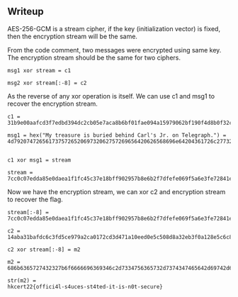 ## Writeup

AES-256-GCM is a stream cipher, if the key (initialization vector) is fixed, then the encryption stream will be the same.

From the code comment, two messages were encrypted using same key. The encryption stream should be the same for two ciphers.

```
msg1 xor stream = c1

msg2 xor stream[:-8] = c2
```

As the reverse of any xor operation is itself. We can use c1 and msg1 to recover the encryption stream.

```
c1 =
31b9e00aafcd3f7edbd394dc2cb05e7aca8b6bf01fae094a15979062bf190f4d8b0f32ca1a1a6aace3a6efc64b4f15f64a02d9b128

msg1 = hex("My treasure is buried behind Carl's Jr. on Telegraph.") =
4d792074726561737572652069732062757269656420626568696e64204361726c2773204a722e206f6e2054656c6567726170682e


c1 xor msg1 = stream

stream =
7cc0c07edda85e0daea1f1fc45c37e18bff902957b8e6b2f7dfefe069f5a6e3fe72841ea5068448c8cc8cf922e2370913863a9d906
```

Now we have the encryption stream, we can xor c2 and encryption stream to recover the flag.

```
stream[:-8] =
7cc0c07edda85e0daea1f1fc45c37e18bff902957b8e6b2f7dfefe069f5a6e3fe72841ea5068448c8cc8cf922e23709138

c2 =
14aba31bafdc6c3fd5ce979a2ca0172cd3d471a10eed0e5c508d8a32eb3f0a128e5c6c8323452abcf8e5bcf74d5602f445

c2 xor stream[:-8] = m2

m2 =
686b6365727432327b6f6666696369346c2d7334756365732d7374347465642d69742d69732d6e30742d7365637572657d

str(m2) =
hkcert22{offici4l-s4uces-st4ted-it-is-n0t-secure}
```
